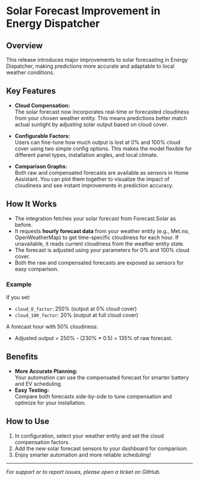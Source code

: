 # Solar Forecast Improvement in Energy Dispatcher

## Overview
This release introduces major improvements to solar forecasting in Energy Dispatcher, making predictions more accurate and adaptable to local weather conditions.

## Key Features

- **Cloud Compensation:**  
  The solar forecast now incorporates real-time or forecasted cloudiness from your chosen weather entity. This means predictions better match actual sunlight by adjusting solar output based on cloud cover.

- **Configurable Factors:**  
  Users can fine-tune how much output is lost at 0% and 100% cloud cover using two simple config options. This makes the model flexible for different panel types, installation angles, and local climate.

- **Comparison Graphs:**  
  Both raw and compensated forecasts are available as sensors in Home Assistant. You can plot them together to visualize the impact of cloudiness and see instant improvements in prediction accuracy.

## How It Works

- The integration fetches your solar forecast from Forecast.Solar as before.
- It requests **hourly forecast data** from your weather entity (e.g., Met.no, OpenWeatherMap) to get time-specific cloudiness for each hour. If unavailable, it reads current cloudiness from the weather entity state.
- The forecast is adjusted using your parameters for 0% and 100% cloud cover.
- Both the raw and compensated forecasts are exposed as sensors for easy comparison.

### Example

If you set:
- `cloud_0_factor`: 250% (output at 0% cloud cover)
- `cloud_100_factor`: 20% (output at full cloud cover)

A forecast hour with 50% cloudiness:
- Adjusted output = 250% - (230% * 0.5) = 135% of raw forecast.

## Benefits

- **More Accurate Planning:**  
  Your automation can use the compensated forecast for smarter battery and EV scheduling.
- **Easy Testing:**  
  Compare both forecasts side-by-side to tune compensation and optimize for your installation.

## How to Use

1. In configuration, select your weather entity and set the cloud compensation factors.
2. Add the new solar forecast sensors to your dashboard for comparison.
3. Enjoy smarter automation and more reliable scheduling!

---

*For support or to report issues, please open a ticket on GitHub.*